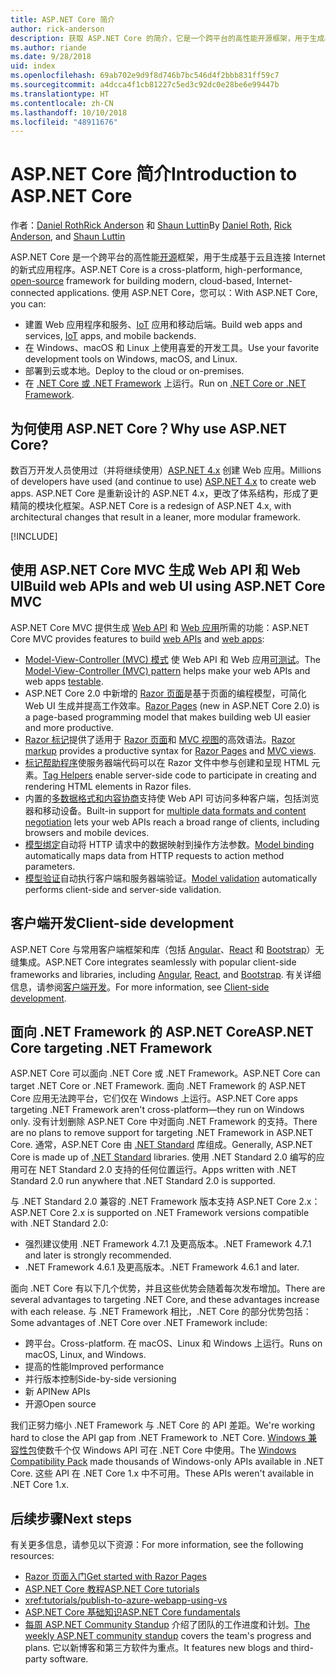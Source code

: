 ```yaml
---
title: ASP.NET Core 简介
author: rick-anderson
description: 获取 ASP.NET Core 的简介，它是一个跨平台的高性能开源框架，用于生成基于云且连接 Internet 的新式应用程序。
ms.author: riande
ms.date: 9/28/2018
uid: index
ms.openlocfilehash: 69ab702e9d9f8d746b7bc546d4f2bbb831ff59c7
ms.sourcegitcommit: a4dcca4f1cb81227c5ed3c92dc0e28be6e99447b
ms.translationtype: HT
ms.contentlocale: zh-CN
ms.lasthandoff: 10/10/2018
ms.locfileid: "48911676"
---
```

# <a name="introduction-to-aspnet-core"></a><span data-ttu-id="e8b29-103">ASP.NET Core 简介</span><span class="sxs-lookup"><span data-stu-id="e8b29-103">Introduction to ASP.NET Core</span></span>

<span data-ttu-id="e8b29-104">作者：[Daniel Roth](https://github.com/danroth27)[Rick Anderson](https://twitter.com/RickAndMSFT) 和 [Shaun Luttin](https://twitter.com/dicshaunary)</span><span class="sxs-lookup"><span data-stu-id="e8b29-104">By [Daniel Roth](https://github.com/danroth27), [Rick Anderson](https://twitter.com/RickAndMSFT), and [Shaun Luttin](https://twitter.com/dicshaunary)</span></span>

<span data-ttu-id="e8b29-105">ASP.NET Core 是一个跨平台的高性能[开源](https://github.com/aspnet/home)框架，用于生成基于云且连接 Internet 的新式应用程序。</span><span class="sxs-lookup"><span data-stu-id="e8b29-105">ASP.NET Core is a cross-platform, high-performance, [open-source](https://github.com/aspnet/home) framework for building modern, cloud-based, Internet-connected applications.</span></span> <span data-ttu-id="e8b29-106">使用 ASP.NET Core，您可以：</span><span class="sxs-lookup"><span data-stu-id="e8b29-106">With ASP.NET Core, you can:</span></span>

* <span data-ttu-id="e8b29-107">建置 Web 应用程序和服务、[IoT](https://www.microsoft.com/internet-of-things/) 应用和移动后端。</span><span class="sxs-lookup"><span data-stu-id="e8b29-107">Build web apps and services, [IoT](https://www.microsoft.com/internet-of-things/) apps, and mobile backends.</span></span>
* <span data-ttu-id="e8b29-108">在 Windows、macOS 和 Linux 上使用喜爱的开发工具。</span><span class="sxs-lookup"><span data-stu-id="e8b29-108">Use your favorite development tools on Windows, macOS, and Linux.</span></span>
* <span data-ttu-id="e8b29-109">部署到云或本地。</span><span class="sxs-lookup"><span data-stu-id="e8b29-109">Deploy to the cloud or on-premises.</span></span>
* <span data-ttu-id="e8b29-110">在 [.NET Core 或 .NET Framework](https://docs.microsoft.com/dotnet/articles/standard/choosing-core-framework-server) 上运行。</span><span class="sxs-lookup"><span data-stu-id="e8b29-110">Run on [.NET Core or .NET Framework](https://docs.microsoft.com/dotnet/articles/standard/choosing-core-framework-server).</span></span>

## <a name="why-use-aspnet-core"></a><span data-ttu-id="e8b29-111">为何使用 ASP.NET Core？</span><span class="sxs-lookup"><span data-stu-id="e8b29-111">Why use ASP.NET Core?</span></span>

<span data-ttu-id="e8b29-112">数百万开发人员使用过（并将继续使用）[ASP.NET 4.x](https://docs.microsoft.com/aspnet/overview) 创建 Web 应用。</span><span class="sxs-lookup"><span data-stu-id="e8b29-112">Millions of developers have used (and continue to use) [ASP.NET 4.x](https://docs.microsoft.com/aspnet/overview) to create web apps.</span></span> <span data-ttu-id="e8b29-113">ASP.NET Core 是重新设计的 ASP.NET 4.x，更改了体系结构，形成了更精简的模块化框架。</span><span class="sxs-lookup"><span data-stu-id="e8b29-113">ASP.NET Core is a redesign of ASP.NET 4.x, with architectural changes that result in a leaner, more modular framework.</span></span>

[!INCLUDE[](~/includes/benefits.md)]

## <a name="build-web-apis-and-web-ui-using-aspnet-core-mvc"></a><span data-ttu-id="e8b29-114">使用 ASP.NET Core MVC 生成 Web API 和 Web UI</span><span class="sxs-lookup"><span data-stu-id="e8b29-114">Build web APIs and web UI using ASP.NET Core MVC</span></span>

<span data-ttu-id="e8b29-115">ASP.NET Core MVC 提供生成 [Web API](xref:tutorials/index#build-web-apis) 和 [Web 应用](xref:tutorials/index#build-web-apps)所需的功能：</span><span class="sxs-lookup"><span data-stu-id="e8b29-115">ASP.NET Core MVC provides features to build [web APIs](xref:tutorials/index#build-web-apis) and [web apps](xref:tutorials/index#build-web-apps):</span></span>

* <span data-ttu-id="e8b29-116">[Model-View-Controller (MVC) 模式](xref:mvc/overview) 使 Web API 和 Web 应用[可测试](xref:test/index)。</span><span class="sxs-lookup"><span data-stu-id="e8b29-116">The [Model-View-Controller (MVC) pattern](xref:mvc/overview) helps make your web APIs and web apps [testable](xref:test/index).</span></span>
* <span data-ttu-id="e8b29-117">ASP.NET Core 2.0 中新增的 [Razor 页面](xref:razor-pages/index)是基于页面的编程模型，可简化 Web UI 生成并提高工作效率。</span><span class="sxs-lookup"><span data-stu-id="e8b29-117">[Razor Pages](xref:razor-pages/index) (new in ASP.NET Core 2.0) is a page-based programming model that makes building web UI easier and more productive.</span></span>
* <span data-ttu-id="e8b29-118">[Razor 标记](xref:mvc/views/razor)提供了适用于 [Razor 页面](xref:razor-pages/index)和 [MVC 视图](xref:mvc/views/overview)的高效语法。</span><span class="sxs-lookup"><span data-stu-id="e8b29-118">[Razor markup](xref:mvc/views/razor) provides a productive syntax for [Razor Pages](xref:razor-pages/index) and [MVC views](xref:mvc/views/overview).</span></span>
* <span data-ttu-id="e8b29-119">[标记帮助程序](xref:mvc/views/tag-helpers/intro)使服务器端代码可以在 Razor 文件中参与创建和呈现 HTML 元素。</span><span class="sxs-lookup"><span data-stu-id="e8b29-119">[Tag Helpers](xref:mvc/views/tag-helpers/intro) enable server-side code to participate in creating and rendering HTML elements in Razor files.</span></span>
* <span data-ttu-id="e8b29-120">内置的[多数据格式和内容协商](xref:web-api/advanced/formatting)支持使 Web API 可访问多种客户端，包括浏览器和移动设备。</span><span class="sxs-lookup"><span data-stu-id="e8b29-120">Built-in support for [multiple data formats and content negotiation](xref:web-api/advanced/formatting) lets your web APIs reach a broad range of clients, including browsers and mobile devices.</span></span>
* <span data-ttu-id="e8b29-121">[模型绑定](xref:mvc/models/model-binding)自动将 HTTP 请求中的数据映射到操作方法参数。</span><span class="sxs-lookup"><span data-stu-id="e8b29-121">[Model binding](xref:mvc/models/model-binding) automatically maps data from HTTP requests to action method parameters.</span></span>
* <span data-ttu-id="e8b29-122">[模型验证](xref:mvc/models/validation)自动执行客户端和服务器端验证。</span><span class="sxs-lookup"><span data-stu-id="e8b29-122">[Model validation](xref:mvc/models/validation) automatically performs client-side and server-side validation.</span></span>

## <a name="client-side-development"></a><span data-ttu-id="e8b29-123">客户端开发</span><span class="sxs-lookup"><span data-stu-id="e8b29-123">Client-side development</span></span>

<span data-ttu-id="e8b29-124">ASP.NET Core 与常用客户端框架和库（包括 [Angular](xref:spa/angular)、[React](xref:spa/react) 和 [Bootstrap](xref:client-side/bootstrap)）无缝集成。</span><span class="sxs-lookup"><span data-stu-id="e8b29-124">ASP.NET Core integrates seamlessly with popular client-side frameworks and libraries, including [Angular](xref:spa/angular), [React](xref:spa/react), and [Bootstrap](xref:client-side/bootstrap).</span></span> <span data-ttu-id="e8b29-125">有关详细信息，请参阅[客户端开发](xref:client-side/index)。</span><span class="sxs-lookup"><span data-stu-id="e8b29-125">For more information, see [Client-side development](xref:client-side/index).</span></span>

<a name="target-framework"></a>

## <a name="aspnet-core-targeting-net-framework"></a><span data-ttu-id="e8b29-126">面向 .NET Framework 的 ASP.NET Core</span><span class="sxs-lookup"><span data-stu-id="e8b29-126">ASP.NET Core targeting .NET Framework</span></span>

<span data-ttu-id="e8b29-127">ASP.NET Core 可以面向 .NET Core 或 .NET Framework。</span><span class="sxs-lookup"><span data-stu-id="e8b29-127">ASP.NET Core can target .NET Core or .NET Framework.</span></span> <span data-ttu-id="e8b29-128">面向 .NET Framework 的 ASP.NET Core 应用无法跨平台，它们仅在 Windows 上运行。</span><span class="sxs-lookup"><span data-stu-id="e8b29-128">ASP.NET Core apps targeting .NET Framework aren't cross-platform&mdash;they run on Windows only.</span></span> <span data-ttu-id="e8b29-129">没有计划删除 ASP.NET Core 中对面向 .NET Framework 的支持。</span><span class="sxs-lookup"><span data-stu-id="e8b29-129">There are no plans to remove support for targeting .NET Framework in ASP.NET Core.</span></span> <span data-ttu-id="e8b29-130">通常，ASP.NET Core 由 [.NET Standard](/dotnet/standard/net-standard) 库组成。</span><span class="sxs-lookup"><span data-stu-id="e8b29-130">Generally, ASP.NET Core is made up of [.NET Standard](/dotnet/standard/net-standard) libraries.</span></span> <span data-ttu-id="e8b29-131">使用 .NET Standard 2.0 编写的应用可在 NET Standard 2.0 支持的任何位置运行。</span><span class="sxs-lookup"><span data-stu-id="e8b29-131">Apps written with .NET Standard 2.0 run anywhere that .NET Standard 2.0 is supported.</span></span>

<span data-ttu-id="e8b29-132">与 .NET Standard 2.0 兼容的 .NET Framework 版本支持 ASP.NET Core 2.x：</span><span class="sxs-lookup"><span data-stu-id="e8b29-132">ASP.NET Core 2.x is supported on .NET Framework versions compatible with .NET Standard 2.0:</span></span>

* <span data-ttu-id="e8b29-133">强烈建议使用 .NET Framework 4.7.1 及更高版本。</span><span class="sxs-lookup"><span data-stu-id="e8b29-133">.NET Framework 4.7.1 and later is strongly recommended.</span></span>
* <span data-ttu-id="e8b29-134">.NET Framework 4.6.1 及更高版本。</span><span class="sxs-lookup"><span data-stu-id="e8b29-134">.NET Framework 4.6.1 and later.</span></span>

<span data-ttu-id="e8b29-135">面向 .NET Core 有以下几个优势，并且这些优势会随着每次发布增加。</span><span class="sxs-lookup"><span data-stu-id="e8b29-135">There are several advantages to targeting .NET Core, and these advantages increase with each release.</span></span> <span data-ttu-id="e8b29-136">与 .NET Framework 相比，.NET Core 的部分优势包括：</span><span class="sxs-lookup"><span data-stu-id="e8b29-136">Some advantages of .NET Core over .NET Framework include:</span></span>

* <span data-ttu-id="e8b29-137">跨平台。</span><span class="sxs-lookup"><span data-stu-id="e8b29-137">Cross-platform.</span></span> <span data-ttu-id="e8b29-138">在 macOS、Linux 和 Windows 上运行。</span><span class="sxs-lookup"><span data-stu-id="e8b29-138">Runs on macOS, Linux, and Windows.</span></span>
* <span data-ttu-id="e8b29-139">提高的性能</span><span class="sxs-lookup"><span data-stu-id="e8b29-139">Improved performance</span></span>
* <span data-ttu-id="e8b29-140">并行版本控制</span><span class="sxs-lookup"><span data-stu-id="e8b29-140">Side-by-side versioning</span></span>
* <span data-ttu-id="e8b29-141">新 API</span><span class="sxs-lookup"><span data-stu-id="e8b29-141">New APIs</span></span>
* <span data-ttu-id="e8b29-142">开源</span><span class="sxs-lookup"><span data-stu-id="e8b29-142">Open source</span></span>

<span data-ttu-id="e8b29-143">我们正努力缩小 .NET Framework 与 .NET Core 的 API 差距。</span><span class="sxs-lookup"><span data-stu-id="e8b29-143">We're working hard to close the API gap from .NET Framework to .NET Core.</span></span> <span data-ttu-id="e8b29-144">[Windows 兼容性包](/dotnet/core/porting/windows-compat-pack)使数千个仅 Windows API 可在 .NET Core 中使用。</span><span class="sxs-lookup"><span data-stu-id="e8b29-144">The [Windows Compatibility Pack](/dotnet/core/porting/windows-compat-pack) made thousands of Windows-only APIs available in .NET Core.</span></span> <span data-ttu-id="e8b29-145">这些 API 在 .NET Core 1.x 中不可用。</span><span class="sxs-lookup"><span data-stu-id="e8b29-145">These APIs weren't available in .NET Core 1.x.</span></span>

## <a name="next-steps"></a><span data-ttu-id="e8b29-146">后续步骤</span><span class="sxs-lookup"><span data-stu-id="e8b29-146">Next steps</span></span>

<span data-ttu-id="e8b29-147">有关更多信息，请参见以下资源：</span><span class="sxs-lookup"><span data-stu-id="e8b29-147">For more information, see the following resources:</span></span>

* [<span data-ttu-id="e8b29-148">Razor 页面入门</span><span class="sxs-lookup"><span data-stu-id="e8b29-148">Get started with Razor Pages</span></span>](xref:tutorials/razor-pages/razor-pages-start)
* [<span data-ttu-id="e8b29-149">ASP.NET Core 教程</span><span class="sxs-lookup"><span data-stu-id="e8b29-149">ASP.NET Core tutorials</span></span>](xref:tutorials/index)
* <xref:tutorials/publish-to-azure-webapp-using-vs>
* [<span data-ttu-id="e8b29-150">ASP.NET Core 基础知识</span><span class="sxs-lookup"><span data-stu-id="e8b29-150">ASP.NET Core fundamentals</span></span>](xref:fundamentals/index)
* <span data-ttu-id="e8b29-151">[每周 ASP.NET Community Standup](https://live.asp.net/) 介绍了团队的工作进度和计划。</span><span class="sxs-lookup"><span data-stu-id="e8b29-151">[The weekly ASP.NET community standup](https://live.asp.net/) covers the team's progress and plans.</span></span> <span data-ttu-id="e8b29-152">它以新博客和第三方软件为重点。</span><span class="sxs-lookup"><span data-stu-id="e8b29-152">It features new blogs and third-party software.</span></span>

